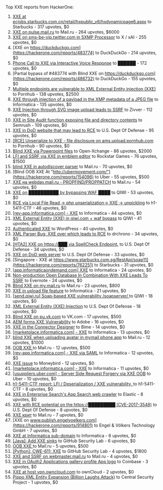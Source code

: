 Top XXE reports from HackerOne:

1. [XXE at ecjobs.starbucks.com.cn/retail/hxpublic_v6/hxdynamicpage6.aspx](https://hackerone.com/reports/500515) to Starbucks - 317 upvotes, $0
2. [XXE on pulse.mail.ru](https://hackerone.com/reports/505947) to Mail.ru - 264 upvotes, $6000
3. [XXE on sms-be-vip.twitter.com in SXMP Processor](https://hackerone.com/reports/248668) to X / xAI - 255 upvotes, $0
4. [XXE on https://duckduckgo.com](https://hackerone.com/reports/483774) to DuckDuckGo - 214 upvotes, $0
5. [Phone Call to XXE via Interactive Voice Response](https://hackerone.com/reports/395296) to ██████ - 172 upvotes, $0
6. [Partial bypass of #483774 with Blind XXE on https://duckduckgo.com](https://hackerone.com/reports/486732) to DuckDuckGo - 155 upvotes, $0
7. [Multiple endpoints are vulnerable to XML External Entity injection (XXE) ](https://hackerone.com/reports/72272) to Pornhub - 138 upvotes, $2500
8. [XXE through injection of a payload in the XMP metadata of a JPEG file](https://hackerone.com/reports/836877) to Informatica - 135 upvotes, $0
9. [XXE Injection through SVG image upload leads to SSRF](https://hackerone.com/reports/897244) to Zivver - 112 upvotes, $0
10. [XXE in Site Audit function exposing file and directory contents](https://hackerone.com/reports/312543) to Semrush - 109 upvotes, $0
11. [XXE in DoD website that may lead to RCE](https://hackerone.com/reports/227880) to U.S. Dept Of Defense - 95 upvotes, $0
12. [[RCE] Unserialize to XXE - file disclosure on ams.upload.pornhub.com](https://hackerone.com/reports/142562) to Pornhub - 90 upvotes, $0
13. [Blind XXE via Powerpoint files](https://hackerone.com/reports/334488) to Open-Xchange - 86 upvotes, $2000
14. [LFI and SSRF via XXE in emblem editor](https://hackerone.com/reports/347139) to Rockstar Games - 76 upvotes, $1500
15. [blind XXE in autodiscover parser](https://hackerone.com/reports/315837) to Mail.ru - 70 upvotes, $0
16. [Blind OOB XXE At "http://ubermovement.com/"](https://hackerone.com/reports/154096) to Uber - 55 upvotes, $500
17. [XXE на webdav.mail.ru -  PROPFIND/PROPPATCH](https://hackerone.com/reports/758978) to Mail.ru - 54 upvotes, $0
18. [XXE on ██████████ by bypassing WAF ████](https://hackerone.com/reports/433996) to QIWI - 53 upvotes, $0
19. [RCE via Local File Read -\> php unserialization-\> XXE -\> unpickling](https://hackerone.com/reports/415501) to h1-5411-CTF - 46 upvotes, $0
20. [[rev-app.informatica.com] - XXE](https://hackerone.com/reports/105434) to Informatica - 44 upvotes, $0
21. [XML External Entity (XXE) in qiwi.com + waf bypass](https://hackerone.com/reports/99279) to QIWI - 41 upvotes, $0
22. [Authenticated XXE](https://hackerone.com/reports/1095645) to WordPress - 40 upvotes, $0
23. [XML Parser Bug: XXE over which leads to RCE](https://hackerone.com/reports/55431) to drchrono - 34 upvotes, $0
24. [[HTA2] XXE on https://███ via SpellCheck Endpoint.](https://hackerone.com/reports/715949) to U.S. Dept Of Defense - 34 upvotes, $0
25. [XXE on DoD web server](https://hackerone.com/reports/188743) to U.S. Dept Of Defense - 33 upvotes, $0
26. [Singapore - XXE at https://www.starbucks.com.sg/RestApi/soap11](https://hackerone.com/reports/762251) to Starbucks - 31 upvotes, $0
27. [[app.informaticaondemand.com] XXE](https://hackerone.com/reports/105753) to Informatica - 24 upvotes, $0
28. [Non-production Open Database In Combination With XXE Leads To SSRF](https://hackerone.com/reports/742808) to Evernote - 24 upvotes, $0
29. [Blind XXE on my.mail.ru](https://hackerone.com/reports/276276) to Mail.ru - 23 upvotes, $800
30. [ XXE in upload file feature](https://hackerone.com/reports/105787) to Informatica - 21 upvotes, $0
31. [[send.qiwi.ru] Soap-based XXE vulnerability /soapserver/ ](https://hackerone.com/reports/36450) to QIWI - 18 upvotes, $0
32. [XML External Entity (XXE) Injection](https://hackerone.com/reports/2573567) to U.S. Dept Of Defense - 18 upvotes, $0
33. [Blind XXE on pu.vk.com](https://hackerone.com/reports/296622) to VK.com - 17 upvotes, $500
34. [AEM forms XXE Vulnerability](https://hackerone.com/reports/1321070) to Adobe - 16 upvotes, $0
35. [XXE in the Connector Designer](https://hackerone.com/reports/112116) to Bime - 14 upvotes, $0
36. [[marketplace.informatica.com] - XXE](https://hackerone.com/reports/106797) to Informatica - 13 upvotes, $0
37. [blind XXE when uploading avatar in mymail phone app](https://hackerone.com/reports/277341) to Mail.ru - 12 upvotes, $1000
38. [OOB XXE ](https://hackerone.com/reports/690387) to Mail.ru - 12 upvotes, $500
39. [[rev-app.informatica.com] - XXE via SAML](https://hackerone.com/reports/106865) to Informatica - 12 upvotes, $0
40. [XXE issue](https://hackerone.com/reports/130661) to Moneybird - 12 upvotes, $0
41. [[marketplace.informatica.com] - XXE](https://hackerone.com/reports/106802) to Informatica - 11 upvotes, $0
42. [[usuppliers.uber.com] - Server Side Request Forgery via XXE OOB](https://hackerone.com/reports/448598) to Uber - 10 upvotes, $0
43. [h1-5411-CTF report: LFI / Deserialization / XXE vulnerability, ](https://hackerone.com/reports/415233) to h1-5411-CTF - 8 upvotes, $0
44. [XXE in Enterprise Search's App Search web crawler](https://hackerone.com/reports/1156748) to Elastic - 8 upvotes, $0
45. [XXE with RCE potential on the https://█████████ (CVE-2017-3548)](https://hackerone.com/reports/710654) to U.S. Dept Of Defense - 8 upvotes, $0
46. [XXE крит](https://hackerone.com/reports/449627) to Mail.ru - 7 upvotes, $0
47. [XXE on www.publish.engelvoelkers.com](https://hackerone.com/reports/914801) to Engel & Völkers Technology GmbH - 7 upvotes, $0
48. [XXE at Informatica sub-domain](https://hackerone.com/reports/150520) to Informatica - 6 upvotes, $0
49. [[Java]: Add XXE sinks](https://hackerone.com/reports/1339787) to GitHub Security Lab - 6 upvotes, $0
50. [OOB XXE ](https://hackerone.com/reports/690295) to Mail.ru - 5 upvotes, $500
51. [[Python]: CWE-611: XXE](https://hackerone.com/reports/1512937) to GitHub Security Lab - 4 upvotes, $1800
52. [XXE and SSRF on webmaster.mail.ru](https://hackerone.com/reports/12583) to Mail.ru - 4 upvotes, $0
53. [XXE in OAuth2 Applications gallery profile App logo](https://hackerone.com/reports/104620) to Coinbase - 3 upvotes, $0
54. [XXE at host vpn.owncloud.com](https://hackerone.com/reports/105980) to ownCloud - 2 upvotes, $0
55. [Pippo XML Entity Expansion (Billion Laughs Attack)](https://hackerone.com/reports/506791) to Central Security Project - 1 upvotes, $0
